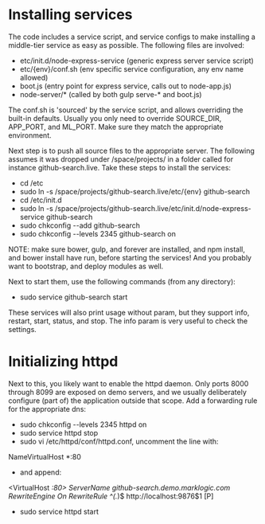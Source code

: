 # Installing services

The code includes a service script, and service configs to make installing a middle-tier service as easy as possible. The following files are involved:

- etc/init.d/node-express-service (generic express server service script)
- etc/{env}/conf.sh (env specific service configuration, any env name allowed)
- boot.js (entry point for express service, calls out to node-app.js)
- node-server/* (called by both gulp serve-* and boot.js)

The conf.sh is 'sourced' by the service script, and allows overriding the built-in defaults. Usually you only need to override SOURCE\_DIR, APP\_PORT, and ML\_PORT. Make sure they match the appropriate environment.

Next step is to push all source files to the appropriate server. The following assumes it was dropped under /space/projects/ in a folder called for instance github-search.live. Take these steps to install the services:

- cd /etc
- sudo ln -s /space/projects/github-search.live/etc/{env} github-search
- cd /etc/init.d
- sudo ln -s /space/projects/github-search.live/etc/init.d/node-express-service github-search
- sudo chkconfig --add github-search
- sudo chkconfig --levels 2345 github-search on

NOTE: make sure bower, gulp, and forever are installed, and npm install, and bower install have run, before starting the services! And you probably want to bootstrap, and deploy modules as well.

Next to start them, use the following commands (from any directory):

- sudo service github-search start

These services will also print usage without param, but they support info, restart, start, status, and stop. The info param is very useful to check the settings.

# Initializing httpd

Next to this, you likely want to enable the httpd daemon. Only ports 8000 through 8099 are exposed on demo servers, and we usually deliberately configure (part of) the application outside that scope. Add a forwarding rule for the appropriate dns:

- sudo chkconfig --levels 2345 httpd on
- sudo service httpd stop
- sudo vi /etc/httpd/conf/httpd.conf, uncomment the line with:

NameVirtualHost *:80

- and append:

<VirtualHost *:80>
  ServerName github-search.demo.marklogic.com
  RewriteEngine On
  RewriteRule ^(.*)$ http://localhost:9876$1 [P]
</VirtualHost>

- sudo service httpd start
